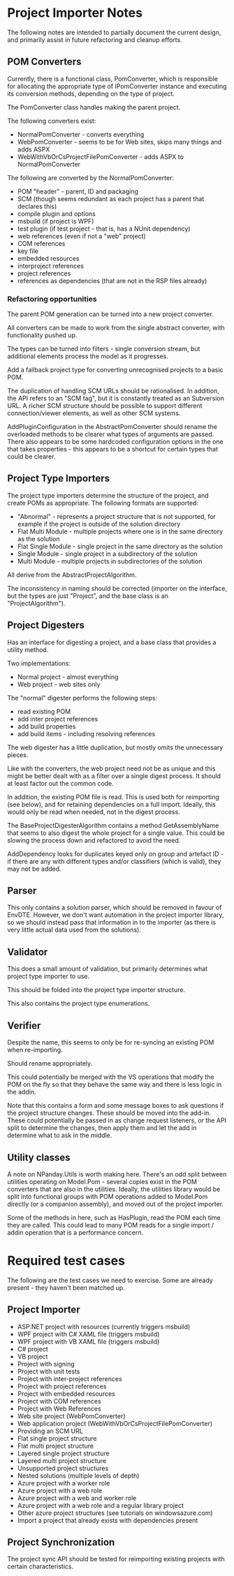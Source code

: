# Project Importer Notes

The following notes are intended to partially document the current design,
and primarily assist in future refactoring and cleanup efforts.

## POM Converters

Currently, there is a functional class, PomConverter, which is responsible
for allocating the appropriate type of IPomConverter instance and executing
its conversion methods, depending on the type of project.

The PomConverter class handles making the parent project.

The following converters exist:

 * NormalPomConverter - converts everything
 * WebPomConverter - seems to be for Web sites, skips many things and adds ASPX
 * WebWithVbOrCsProjectFilePomConverter - adds ASPX to NormalPomConverter

The following are converted by the NormalPomConverter:

 * POM "header" - parent, ID and packaging
 * SCM (though seems redundant as each project has a parent that declares this)
 * compile plugin and options
 * msbuild (if project is WPF)
 * test plugin (if test project - that is, has a NUnit dependency)
 * web references (even if not a "web" project)
 * COM references
 * key file
 * embedded resources
 * interproject references
 * project references
 * references as dependencies (that are not in the RSP files already)

### Refactoring opportunities

The parent POM generation can be turned into a new project converter.

All converters can be made to work from the single abstract converter, with
functionality pushed up.

The types can be turned into filters - single conversion stream, but
additional elements process the model as it progresses.

Add a fallback project type for converting unrecognised projects to a basic POM.

The duplication of handling SCM URLs should be rationalised. In addition, the
API refers to an "SCM tag", but it is constantly treated as an Subversion
URL. A richer SCM structure should be possible to support different
connection/viewer elements, as well as other SCM systems.

AddPluginConfiguration in the AbstractPomConverter should rename the
overloaded methods to be clearer what types of arguments are passed. There
also appears to be some hardcoded configuration options in the one that takes
properties - this appears to be a shortcut for certain types that could be
clearer.

## Project Type Importers

The project type importers determine the structure of the project, and create
POMs as appropriate. The following formats are supported:

 * "Abnormal" - represents a project structure that is not supported, for
   example if the project is outside of the solution directory
 * Flat Multi Module - multiple projects where one is in the same directory
   as the solution
 * Flat Single Module - single project in the same directory as the solution
 * Single Module - single project in a subdirectory of the solution
 * Multi Module - multiple projects in subdirectories of the solution

All derive from the AbstractProjectAlgorithm.

The inconsistency in naming should be corrected (importer on the interface,
but the types are just "Project", and the base class is an
"ProjectAlgorithm").

## Project Digesters

Has an interface for digesting a project, and a base class that provides a
utility method.

Two implementations:

 * Normal project - almost everything
 * Web project - web sites only

The "normal" digester performs the following steps:

 * read existing POM
 * add inter project references
 * add build properties
 * add build items - including resolving references

The web digester has a little duplication, but mostly omits the unnecessary
pieces.

Like with the converters, the web project need not be as unique and this
might be better dealt with as a filter over a single digest process. It
should at least factor out the common code.

In addition, the existing POM file is read. This is used both for reimporting
(see below), and for retaining dependencies on a full import. Ideally, this
would only be read when needed, not in the digest process.

The BaseProjectDigesterAlgorithm contains a method GetAssemblyName that seems
to also digest the whole project for a single value. This could be slowing
the process down and refactored to avoid the need.

AddDependency looks for duplicates keyed only on group and artefact ID - if
there are any with different types and/or classifiers (which is valid), they
may not be added.

## Parser

This only contains a solution parser, which should be removed in favour of
EnvDTE. However, we don't want automation in the project importer library, so
we should instead pass that information in to the importer (as there is very
little actual data used from the solutions).

## Validator

This does a small amount of validation, but primarily determines what project
type importer to use.

This should be folded into the project type importer structure.

This also contains the project type enumerations.

## Verifier

Despite the name, this seems to only be for re-syncing an existing POM when
re-importing.

Should rename appropriately.

This could potentially be merged with the VS operations that modify the POM
on the fly so that they behave the same way and there is less logic in the
addin.

Note that this contains a form and some message boxes to ask questions if the
project structure changes. These should be moved into the add-in. These could
potentially be passed in as change request listeners, or the API split to
determine the changes, then apply them and let the add in determine what to
ask in the middle.

## Utility classes

A note on NPanday.Utils is worth making here. There's an odd split between
utilities operating on Model.Pom - several copies exist in the POM converters
that are also in the utilities. Ideally, the utilities library would be split
into functional groups with POM operations added to Model.Pom directly (or a
companion assembly), and moved out of the project importer.

Some of the methods in here, such as HasPlugin, read the POM each time they
are called. This could lead to many POM reads for a single import / addin
operation that is a performance concern.

# Required test cases

The following are the test cases we need to exercise. Some are already
present - they haven't been matched up.

## Project Importer

 * ASP.NET project with resources (currently triggers msbuild)
 * WPF project with C# XAML file (triggers msbuild)
 * WPF project with VB XAML file (triggers msbuild)
 * C# project
 * VB project
 * Project with signing
 * Project with unit tests
 * Project with inter-project references
 * Project with project references
 * Project with embedded resources
 * Project with COM references
 * Project with Web References
 * Web site project (WebPomConverter)
 * Web application project (WebWithVbOrCsProjectFilePomConverter)
 * Providing an SCM URL
 * Flat single project structure
 * Flat multi project structure
 * Layered single project structure
 * Layered multi project structure
 * Unsupported project structures
 * Nested solutions (multiple levels of depth)
 * Azure project with a worker role
 * Azure project with a web role
 * Azure project with a web and worker role
 * Azure project with a web role and a regular library project
 * Other azure project structures (see tutorials on windowsazure.com)
 * Import a project that already exists with dependencies present

## Project Synchronization

The project sync API should be tested for reimporting existing projects with
certain characteristics.

